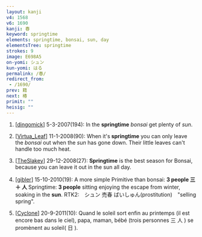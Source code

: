 ```yaml
---
layout: kanji
v4: 1568
v6: 1690
kanji: 春
keyword: springtime
elements: springtime, bonsai, sun, day
elementsTree: springtime
strokes: 9
image: E698A5
on-yomi: シュン
kun-yomi: はる
permalink: /春/
redirect_from:
 - /1690/
prev: 籍
next: 椿
primit: ""
heisig: ""
---
```


1) [<a href="http://kanji.koohii.com/profile/dingomick">dingomick</a>] 5-3-2007(194): In the <strong>springtime</strong> <em>bonsai</em> get plenty of <em>sun</em>.

2) [<a href="http://kanji.koohii.com/profile/Virtua_Leaf">Virtua_Leaf</a>] 11-1-2008(90): When it&#039;s<strong> springtime</strong> you can only leave the <em>bonsai</em> out when the <em>sun</em> has gone down. Their little leaves can&#039;t handle too much heat.

3) [<a href="http://kanji.koohii.com/profile/TheSlakey">TheSlakey</a>] 29-12-2008(27): <strong>Springtime</strong> is the best season for Bonsai, because you can leave it out in the sun all day.

4) [<a href="http://kanji.koohii.com/profile/gibler">gibler</a>] 15-10-2010(19): A more simple Primitive than bonsai: <strong>3 people 三 ＋ 人 </strong> Springtime: <strong>3 people</strong> sitting enjoying the escape from winter, soaking in the <strong>sun</strong>. RTK2:　シュン 売春 ばいしゅん(prostitution)　&quot;selling spring&quot;.

5) [<a href="http://kanji.koohii.com/profile/Cyclone">Cyclone</a>] 20-9-2011(10): Quand le soleil sort enfin au printemps (il est encore bas dans le ciel), papa, maman, bébé (trois personnes 三 人 ) se promènent au soleil( 日 ).

